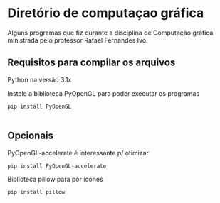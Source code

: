 <h1>Diretório de computaçao gráfica</h1>
    <p>Alguns programas que fiz durante a disciplina de Computação gráfica ministrada
        pelo professor Rafael Fernandes Ivo.
    </p>
      <h2>Requisitos para compilar os arquivos</h2>
        <p>Python na versão 3.1x</p>
        <p>Instale a biblioteca PyOpenGL para poder executar os programas</p>
          <code>pip install PyOpenGL</code>
          <br><br>
            <h2>Opcionais</h2>
              <p>PyOpenGL-accelerate é interessante p/ otimizar</p>
                <code>pip install PyOpenGL-accelerate</code>
              <p>Biblioteca pillow para pôr ícones</p>
                <code>pip install pillow</code>

